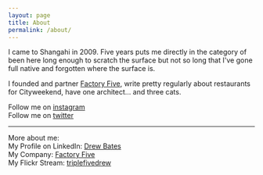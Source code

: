 ```yaml
---
layout: page
title: About
permalink: /about/
---
```

I came to Shangahi in 2009. Five years puts me directly in the category of been here long enough to scratch the surface but not so long that I've gone full native and forgotten where the surface is.

I founded and partner [Factory Five][Factoryfive], write pretty regularly about restaurants for Cityweekend, have one architect… and three cats.


Follow me on [instagram][instagram]<br />
Follow me on [twitter][twitter]

<hr>

More about me:<br />
My Profile on LinkedIn: [Drew Bates][linkedin]<br />
My Company: [Factory Five][factoryfive]<br />
My Flickr Stream: [triplefivedrew][flickr]<br />

[ceibs]:				http://www.ceibs.edu
[firstpost]:			/management/2014/09/23/rolling-the-unrolled.html
[instagram]:      http://www.instagram/triplefivedrew
[twitter]:        http://www.twitter.com/triplefivedrew
[linkedin]:				https://www.linkedin.com/profile/view?id=10348616
[factoryfive]:			http://wearefactoryfive.com
[triplefiveshanghai]:	http://www.triplefiveshanghai.com
[flickr]:				http://www.flickr.com/photos/triplefivedrew
